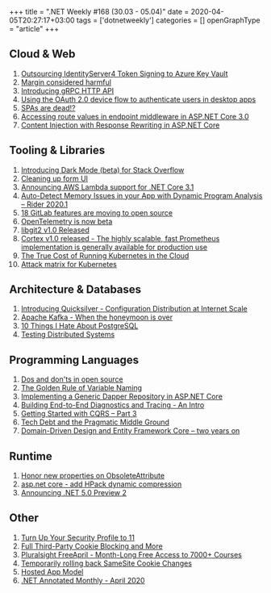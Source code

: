 +++
title = ".NET Weekly #168 (30.03 - 05.04)"
date = 2020-04-05T20:27:17+03:00
tags = ['dotnetweekly']
categories = []
openGraphType = "article"
+++

## Cloud & Web

1. [Outsourcing IdentityServer4 Token Signing to Azure Key Vault](https://www.scottbrady91.com/Identity-Server/Outsourcing-IdentityServer4-Token-Signing-to-Azure-Key-Vault)
1. [Margin considered harmful](https://mxstbr.com/thoughts/margin)
1. [Introducing gRPC HTTP API](http://james.newtonking.com/archive/2020/03/31/introducing-grpc-http-api)
1. [Using the OAuth 2.0 device flow to authenticate users in desktop apps](https://thomaslevesque.com/2020/03/28/using-the-oauth-2-0-device-flow-to-authenticate-users-in-desktop-apps/)
1. [SPAs are dead!?](https://leastprivilege.com/2020/03/31/spas-are-dead/)
1. [Accessing route values in endpoint middleware in ASP.NET Core 3.0](https://andrewlock.net/accessing-route-values-in-endpoint-middleware-in-aspnetcore-3/)
1. [Content Injection with Response Rewriting in ASP.NET Core](https://weblog.west-wind.com/posts/2020/Apr/02/Content-Injection-with-Response-Rewriting-in-ASPNET-Core-3x)

<!--more-->

## Tooling & Libraries

1. [Introducing Dark Mode (beta) for Stack Overflow](https://stackoverflow.blog/2020/03/30/introducing-dark-mode-for-stack-overflow/)
1. [Cleaning up form UI](https://tonsky.me/blog/form-cleanup/)
1. [Announcing AWS Lambda support for .NET Core 3.1](https://aws.amazon.com/blogs/compute/announcing-aws-lambda-supports-for-net-core-3-1/)
1. [Auto-Detect Memory Issues in your App with Dynamic Program Analysis – Rider 2020.1](https://blog.jetbrains.com/dotnet/2020/03/31/auto-detect-memory-issues-app-dynamic-program-analysis-rider-2020-1)
1. [18 GitLab features are moving to open source](https://about.gitlab.com/blog/2020/03/30/new-features-to-core/)
1. [OpenTelemetry is now beta](https://opensource.googleblog.com/2020/03/opentelemetry-is-now-beta.html)
1. [libgit2 v1.0 Released](https://www.edwardthomson.com/blog/libgit2_v1.html)
1. [Cortex v1.0 released - The highly scalable, fast Prometheus implementation is generally available for production use](https://grafana.com/blog/2020/04/02/cortex-v1.0-released-the-highly-scalable-fast-prometheus-implementation-is-generally-available-for-production-use/)
1. [The True Cost of Running Kubernetes in the Cloud](https://convox.com/blog/cost-of-running-k8s)
1. [Attack matrix for Kubernetes](https://www.microsoft.com/security/blog/2020/04/02/attack-matrix-kubernetes/)

## Architecture & Databases

1. [Introducing Quicksilver - Configuration Distribution at Internet Scale](https://blog.cloudflare.com/introducing-quicksilver-configuration-distribution-at-internet-scale/)
1. [Apache Kafka - When the honeymoon is over](https://lenses.io/blog/2020/03/apache-kafka-when-the-honeymoon-is-over/)
1. [10 Things I Hate About PostgreSQL](https://medium.com/@rbranson/10-things-i-hate-about-postgresql-20dbab8c2791)
1. [Testing Distributed Systems](https://asatarin.github.io/testing-distributed-systems/)

## Programming Languages

1. [Dos and don'ts in open source](https://geirsson.com/open-source.html)
1. [The Golden Rule of Variable Naming](https://exceptionnotfound.net/the-golden-rule-of-variable-naming/)
1. [Implementing a Generic Dapper Repository in ASP.NET Core](https://exceptionnotfound.net/implementing-a-generic-dapper-repository-in-asp-net-core/)
1. [Building End-to-End Diagnostics and Tracing - An Intro](https://jimmybogard.com/building-end-to-end-diagnostics-and-tracing-a-primer/)
1. [Getting Started with CQRS – Part 3](https://www.red-gate.com/simple-talk/dotnet/c-programming/getting-started-with-cqrs-part-3/)
1. [Tech Debt and the Pragmatic Middle Ground](https://blog.pragmaticengineer.com/tech-debt/)
1. [Domain-Driven Design and Entity Framework Core – two years on](https://www.thereformedprogrammer.net/domain-driven-design-and-entity-framework-core-two-years-on/)

## Runtime

1. [Honor new properties on ObsoleteAttribute](https://github.com/dotnet/roslyn/issues/42119#event-3180849823)
1. [asp.net core - add HPack dynamic compression](https://github.com/dotnet/aspnetcore/pull/20058)
1. [Announcing .NET 5.0 Preview 2](https://devblogs.microsoft.com/dotnet/announcing-net-5-0-preview-2/)

## Other

1. [Turn Up Your Security Profile to 11](https://bitwarden.com/blog/post/security-profile/)
1. [Full Third-Party Cookie Blocking and More](https://webkit.org/blog/10218/full-third-party-cookie-blocking-and-more/)
1. [Pluralsight FreeApril - Month-Long Free Access to 7000+ Courses](https://www.stevejgordon.co.uk/pluralsight-freeapril-month-long-free-trial)
1. [Temporarily rolling back SameSite Cookie Changes](https://blog.chromium.org/2020/04/temporarily-rolling-back-samesite.html)
1. [Hosted App Model](https://blogs.windows.com/windowsdeveloper/2020/03/19/hosted-app-model/)
1. [.NET Annotated Monthly - April 2020](https://blog.jetbrains.com/dotnet/2020/04/01/net-annotated-monthly-april-2020/)
